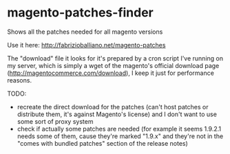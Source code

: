 # magento-patches-finder
Shows all the patches needed for all magento versions

Use it here:
http://fabrizioballiano.net/magento-patches

The "download" file it looks for it's prepared by a cron script I've running on my server, which is simply a wget of the magento's official download page (http://magentocommerce.com/download), I keep it just for performance reasons.

TODO:
- recreate the direct download for the patches (can't host patches or distribute them, it's against Magento's license) and I don't want to use some sort of proxy system
- check if actually some patches are needed (for example it seems 1.9.2.1 needs some of them, cause they're marked "1.9.x" and they're not in the "comes with bundled patches" section of the release notes)
